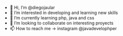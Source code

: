 - 👋 Hi, I’m @diegojaular
- 👀 I’m interested in developing and learning new skills
- 🌱 I’m currently learning php, java and css
- 💞️ I’m looking to collaborate on interesting proyects
- 📫 How to reach me -> instagram @javadevelophper

<!---
diegojaular/diegojaular is a ✨ special ✨ repository because its `README.md` (this file) appears on your GitHub profile.
You can click the Preview link to take a look at your changes.
--->
